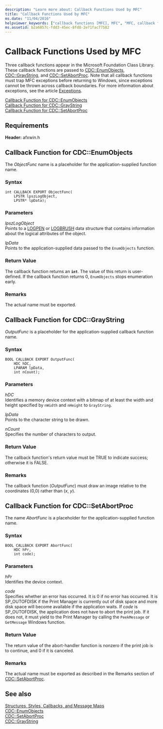 ```yaml
---
description: "Learn more about: Callback Functions Used by MFC"
title: "Callback Functions Used by MFC"
ms.date: "11/04/2016"
helpviewer_keywords: ["callback functions [MFC], MFC", "MFC, callback functions", "functions [MFC], callback", "callback functions [MFC]"]
ms.assetid: b2a6857c-fdd3-45ec-8fd8-2e71fac77582
---
```

# Callback Functions Used by MFC

Three callback functions appear in the Microsoft Foundation Class Library. These callback functions are passed to [CDC::EnumObjects](../../mfc/reference/cdc-class.md#enumobjects), [CDC::GrayString](../../mfc/reference/cdc-class.md#graystring), and [CDC::SetAbortProc](../../mfc/reference/cdc-class.md#setabortproc). Note that all callback functions must trap MFC exceptions before returning to Windows, since exceptions cannot be thrown across callback boundaries. For more information about exceptions, see the article [Exceptions](../../mfc/exception-handling-in-mfc.md).

[Callback Function for CDC::EnumObjects](#enum_objects)\
[Callback Function for CDC::GrayString](#graystring)\
[Callback Function for CDC::SetAbortProc](#setabortproc)

## Requirements

**Header:** afxwin.h

## <a name="enum_objects"></a> Callback Function for CDC::EnumObjects

The *ObjectFunc* name is a placeholder for the application-supplied function name.

### Syntax

```
int CALLBACK EXPORT ObjectFunc(
    LPSTR lpszLogObject,
    LPSTR* lpData);
```

### Parameters

*lpszLogObject*<br/>
Points to a [LOGPEN](/windows/win32/api/Wingdi/ns-wingdi-logpen) or [LOGBRUSH](/windows/win32/api/wingdi/ns-wingdi-logbrush) data structure that contains information about the logical attributes of the object.

*lpData*<br/>
Points to the application-supplied data passed to the `EnumObjects` function.

### Return Value

The callback function returns an **`int`**. The value of this return is user-defined. If the callback function returns 0, `EnumObjects` stops enumeration early.

### Remarks

The actual name must be exported.

## <a name="graystring"></a> Callback Function for CDC::GrayString

*OutputFunc* is a placeholder for the application-supplied callback function name.

### Syntax

```
BOOL CALLBACK EXPORT OutputFunc(
    HDC hDC,
    LPARAM lpData,
    int nCount);
```

### Parameters

*hDC*<br/>
Identifies a memory device context with a bitmap of at least the width and height specified by `nWidth` and `nHeight` to `GrayString`.

*lpData*<br/>
Points to the character string to be drawn.

*nCount*<br/>
Specifies the number of characters to output.

### Return Value

The callback function's return value must be TRUE to indicate success; otherwise it is FALSE.

### Remarks

The callback function (*OutputFunc*) must draw an image relative to the coordinates (0,0) rather than (*x*, *y*).

## <a name="setabortproc"></a> Callback Function for CDC::SetAbortProc

The name *AbortFunc* is a placeholder for the application-supplied function name.

### Syntax

```
BOOL CALLBACK EXPORT AbortFunc(
    HDC hPr,
    int code);
```

### Parameters

*hPr*<br/>
Identifies the device context.

*code*<br/>
Specifies whether an error has occurred. It is 0 if no error has occurred. It is SP_OUTOFDISK if the Print Manager is currently out of disk space and more disk space will become available if the application waits. If *code* is SP_OUTOFDISK, the application does not have to abort the print job. If it does not, it must yield to the Print Manager by calling the `PeekMessage` or `GetMessage` Windows function.

### Return Value

The return value of the abort-handler function is nonzero if the print job is to continue, and 0 if it is canceled.

### Remarks

The actual name must be exported as described in the Remarks section of [CDC::SetAbortProc](../../mfc/reference/cdc-class.md#setabortproc).

## See also

[Structures, Styles, Callbacks, and Message Maps](structures-styles-callbacks-and-message-maps.md)<br/>
[CDC::EnumObjects](../../mfc/reference/cdc-class.md#enumobjects)<br/>
[CDC::SetAbortProc](../../mfc/reference/cdc-class.md#setabortproc)<br/>
[CDC::GrayString](../../mfc/reference/cdc-class.md#graystring)
